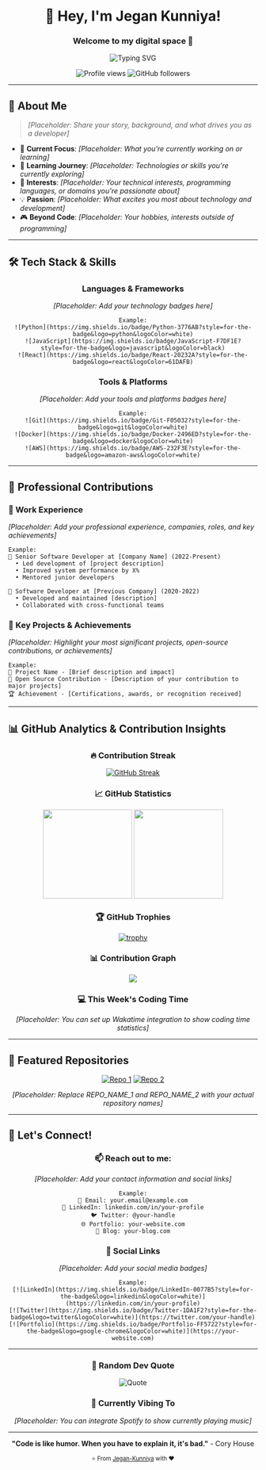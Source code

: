 <div align="center">

# 👋 Hey, I'm Jegan Kunniya! 
### Welcome to my digital space 🚀

<p align="center">
  <img src="https://readme-typing-svg.herokuapp.com?font=Fira+Code&size=24&duration=3000&pause=1000&color=00F7FF&center=true&vCenter=true&width=600&lines=Software+Developer;Tech+Enthusiast;Problem+Solver;Continuous+Learner" alt="Typing SVG" />
</p>

<p align="center"> 
  <img src="https://komarev.com/ghpvc/?username=Jegan-Kunniya&label=Profile%20views&color=0e75b6&style=flat" alt="Profile views" />
  <img src="https://img.shields.io/github/followers/Jegan-Kunniya?label=Followers&style=social" alt="GitHub followers" />
</p>

</div>

---

## 🚀 About Me

> *[Placeholder: Share your story, background, and what drives you as a developer]*

- 🔭 **Current Focus**: *[Placeholder: What you're currently working on or learning]*
- 🌱 **Learning Journey**: *[Placeholder: Technologies or skills you're currently exploring]*
- 🎯 **Interests**: *[Placeholder: Your technical interests, programming languages, or domains you're passionate about]*
- 💡 **Passion**: *[Placeholder: What excites you most about technology and development]*
- 🎮 **Beyond Code**: *[Placeholder: Your hobbies, interests outside of programming]*

---

## 🛠️ Tech Stack & Skills

<div align="center">

### Languages & Frameworks
*[Placeholder: Add your technology badges here]*
```
Example:
![Python](https://img.shields.io/badge/Python-3776AB?style=for-the-badge&logo=python&logoColor=white)
![JavaScript](https://img.shields.io/badge/JavaScript-F7DF1E?style=for-the-badge&logo=javascript&logoColor=black)
![React](https://img.shields.io/badge/React-20232A?style=for-the-badge&logo=react&logoColor=61DAFB)
```

### Tools & Platforms
*[Placeholder: Add your tools and platforms badges here]*
```
Example:
![Git](https://img.shields.io/badge/Git-F05032?style=for-the-badge&logo=git&logoColor=white)
![Docker](https://img.shields.io/badge/Docker-2496ED?style=for-the-badge&logo=docker&logoColor=white)
![AWS](https://img.shields.io/badge/AWS-232F3E?style=for-the-badge&logo=amazon-aws&logoColor=white)
```

</div>

---

## 💼 Professional Contributions

### 🏢 Work Experience
*[Placeholder: Add your professional experience, companies, roles, and key achievements]*

```
Example:
🔹 Senior Software Developer at [Company Name] (2022-Present)
  • Led development of [project description]
  • Improved system performance by X%
  • Mentored junior developers

🔹 Software Developer at [Previous Company] (2020-2022)
  • Developed and maintained [description]
  • Collaborated with cross-functional teams
```

### 🎯 Key Projects & Achievements
*[Placeholder: Highlight your most significant projects, open-source contributions, or achievements]*

```
Example:
🚀 Project Name - [Brief description and impact]
🌟 Open Source Contribution - [Description of your contribution to major projects]
🏆 Achievement - [Certifications, awards, or recognition received]
```

---

## 📊 GitHub Analytics & Contribution Insights

<div align="center">

### 🔥 Contribution Streak
[![GitHub Streak](https://github-readme-streak-stats.herokuapp.com?user=Jegan-Kunniya&theme=tokyonight&hide_border=true&border_radius=8)](https://github.com/Jegan-Kunniya)

### 📈 GitHub Statistics
<img height="180em" src="https://github-readme-stats.vercel.app/api?username=Jegan-Kunniya&show_icons=true&theme=tokyonight&include_all_commits=true&count_private=true&hide_border=true"/>
<img height="180em" src="https://github-readme-stats.vercel.app/api/top-langs/?username=Jegan-Kunniya&layout=compact&langs_count=8&theme=tokyonight&hide_border=true"/>

### 🏆 GitHub Trophies
[![trophy](https://github-profile-trophy.vercel.app/?username=Jegan-Kunniya&theme=tokyonight&no-frame=true&row=1&column=7)](https://github.com/Jegan-Kunniya)

### 📊 Contribution Graph
<img src="https://github-readme-activity-graph.vercel.app/graph?username=Jegan-Kunniya&bg_color=1a1b27&color=70a5fd&line=70a5fd&point=ff6b6b&area=true&hide_border=true" />

### 💻 This Week's Coding Time
<!--START_SECTION:waka-->
*[Placeholder: You can set up Wakatime integration to show coding time statistics]*
<!--END_SECTION:waka-->

</div>

---

## 🎯 Featured Repositories

<div align="center">

[![Repo 1](https://github-readme-stats.vercel.app/api/pin/?username=Jegan-Kunniya&repo=REPO_NAME_1&theme=tokyonight&hide_border=true)](https://github.com/Jegan-Kunniya/REPO_NAME_1)
[![Repo 2](https://github-readme-stats.vercel.app/api/pin/?username=Jegan-Kunniya&repo=REPO_NAME_2&theme=tokyonight&hide_border=true)](https://github.com/Jegan-Kunniya/REPO_NAME_2)

*[Placeholder: Replace REPO_NAME_1 and REPO_NAME_2 with your actual repository names]*

</div>

---

## 🤝 Let's Connect!

<div align="center">

### 📫 Reach out to me:
*[Placeholder: Add your contact information and social links]*

```
Example:
📧 Email: your.email@example.com
💼 LinkedIn: linkedin.com/in/your-profile
🐦 Twitter: @your-handle
🌐 Portfolio: your-website.com
📝 Blog: your-blog.com
```

### 🔗 Social Links
*[Placeholder: Add your social media badges]*
```
Example:
[![LinkedIn](https://img.shields.io/badge/LinkedIn-0077B5?style=for-the-badge&logo=linkedin&logoColor=white)](https://linkedin.com/in/your-profile)
[![Twitter](https://img.shields.io/badge/Twitter-1DA1F2?style=for-the-badge&logo=twitter&logoColor=white)](https://twitter.com/your-handle)
[![Portfolio](https://img.shields.io/badge/Portfolio-FF5722?style=for-the-badge&logo=google-chrome&logoColor=white)](https://your-website.com)
```

</div>

---

<div align="center">

### 💭 Random Dev Quote
![Quote](https://quotes-github-readme.vercel.app/api?type=horizontal&theme=tokyonight)

### 🎵 Currently Vibing To
*[Placeholder: You can integrate Spotify to show currently playing music]*

---

**"Code is like humor. When you have to explain it, it's bad."** - Cory House

<sub>⭐ From [Jegan-Kunniya](https://github.com/Jegan-Kunniya) with ❤️</sub>

</div>
